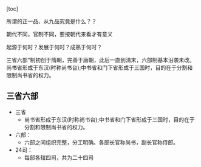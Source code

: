 [toc]


所谓的正一品、从九品究竟是什么？？

朝代不同，官制不同，要按朝代来看才有意义

起源于何时？发展于何时？成熟于何时？

三省六部”制初创于隋朝，完善于唐朝，此后一直到清末，六部制基本沿袭未改。
尚书省形成于东汉(时称尚书台);中书省和门下省形成于三国时，目的在于分割和限制尚书省的权力。





## 三省六部
- 三省
	- 尚书省形成于东汉(时称尚书台);中书省和门下省形成于三国时，目的在于分割和限制尚书省的权力。
- 六部：
	- 六部之间组织完整，分工明确。各部长官称尚书，副长官称侍郎。
- 24司：
	- 每部各辖四司，共为二十四司










